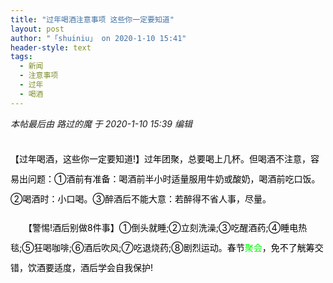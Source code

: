 ```yaml
---
title: "过年喝酒注意事项 这些你一定要知道"
layout: post
author: "「shuiniu」 on 2020-1-10 15:41"
header-style: text
tags:
  - 新闻
  - 注意事项
  - 过年
  - 喝酒
---
```


<head></head>
<body>
 <i class="pstatus"> 本帖最后由 路过的魔 于 2020-1-10 15:39 编辑 </i>
 <br> 
 <br> 
 <p style="line-height:32px;text-indent:nullem;text-align:left"><font style="color:rgb(0, 0, 0)">【过年喝酒，这些你一定要知道!】过年团聚，总要喝上几杯。但喝酒不注意，容易出问题：①酒前有准备：喝酒前半小时适量服用牛奶或酸奶，喝酒前吃口饭。②喝酒时：小口喝。③醉酒后不能大意：若醉得不省人事，尽量。</font></p>
 <p style="line-height:32px;text-indent:nullem;text-align:left"><font style="color:rgb(0, 0, 0)">　　【警惕!酒后别做8件事】①倒头就睡;②立刻洗澡;③吃醒酒药;④睡电热毯;⑤狂喝咖啡;⑥酒后吹风;⑦吃退烧药;⑧剧烈运动。春节<font color="#00ff">聚会</font>，免不了觥筹交错，饮酒要适度，酒后学会自我保护!</font></p>
 <br>
</body>


